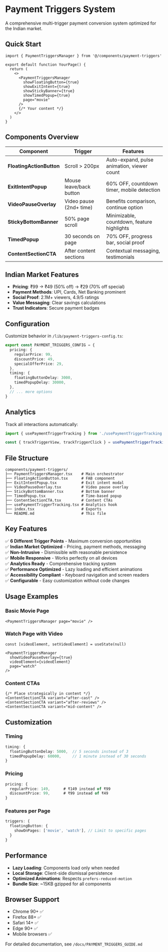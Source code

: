 # Payment Triggers System

A comprehensive multi-trigger payment conversion system optimized for the Indian market.

## Quick Start

```tsx
import { PaymentTriggersManager } from '@/components/payment-triggers'

export default function YourPage() {
  return (
    <>
      <PaymentTriggersManager
        showFloatingButton={true}
        showExitIntent={true}
        showStickyBanner={true}
        showTimedPopup={true}
        page="movie"
      />
      {/* Your content */}
    </>
  )
}
```

## Components Overview

| Component | Trigger | Features |
|-----------|---------|----------|
| **FloatingActionButton** | Scroll > 200px | Auto-expand, pulse animation, viewer count |
| **ExitIntentPopup** | Mouse leave/back button | 60% OFF, countdown timer, mobile detection |
| **VideoPauseOverlay** | Video pause (2nd+ time) | Benefits comparison, continue option |
| **StickyBottomBanner** | 50% page scroll | Minimizable, countdown, feature highlights |
| **TimedPopup** | 30 seconds on page | 70% OFF, progress bar, social proof |
| **ContentSectionCTA** | After content sections | Contextual messaging, testimonials |

## Indian Market Features

- **Pricing**: ₹99 → ₹49 (50% off) → ₹29 (70% off special)
- **Payment Methods**: UPI, Cards, Net Banking prominent
- **Social Proof**: 2.1M+ viewers, 4.9/5 ratings
- **Value Messaging**: Clear savings calculations
- **Trust Indicators**: Secure payment badges

## Configuration

Customize behavior in `/lib/payment-triggers-config.ts`:

```typescript
export const PAYMENT_TRIGGERS_CONFIG = {
  pricing: {
    regularPrice: 99,
    discountPrice: 49,
    specialOfferPrice: 29,
  },
  timing: {
    floatingButtonDelay: 3000,
    timedPopupDelay: 30000,
  },
  // ... more options
}
```

## Analytics

Track all interactions automatically:

```typescript
import { usePaymentTriggerTracking } from './usePaymentTriggerTracking'

const { trackTriggerView, trackTriggerClick } = usePaymentTriggerTracking()
```

## File Structure

```
components/payment-triggers/
├── PaymentTriggersManager.tsx    # Main orchestrator
├── FloatingActionButton.tsx      # FAB component
├── ExitIntentPopup.tsx           # Exit intent modal
├── VideoPauseOverlay.tsx         # Video pause overlay
├── StickyBottomBanner.tsx        # Bottom banner
├── TimedPopup.tsx                # Time-based popup
├── ContentSectionCTA.tsx         # Content CTAs
├── usePaymentTriggerTracking.tsx # Analytics hook
├── index.tsx                     # Exports
└── README.md                     # This file
```

## Key Features

✅ **6 Different Trigger Points** - Maximum conversion opportunities  
✅ **Indian Market Optimized** - Pricing, payment methods, messaging  
✅ **Non-Intrusive** - Dismissible with reasonable persistence  
✅ **Mobile Responsive** - Works perfectly on all devices  
✅ **Analytics Ready** - Comprehensive tracking system  
✅ **Performance Optimized** - Lazy loading and efficient animations  
✅ **Accessibility Compliant** - Keyboard navigation and screen readers  
✅ **Configurable** - Easy customization without code changes  

## Usage Examples

### Basic Movie Page
```tsx
<PaymentTriggersManager page="movie" />
```

### Watch Page with Video
```tsx
const [videoElement, setVideoElement] = useState(null)

<PaymentTriggersManager
  showVideoPauseOverlay={true}
  videoElement={videoElement}
  page="watch"
/>
```

### Content CTAs
```tsx
{/* Place strategically in content */}
<ContentSectionCTA variant="after-cast" />
<ContentSectionCTA variant="after-reviews" />
<ContentSectionCTA variant="mid-content" />
```

## Customization

### Timing
```typescript
timing: {
  floatingButtonDelay: 5000,  // 5 seconds instead of 3
  timedPopupDelay: 60000,     // 1 minute instead of 30 seconds
}
```

### Pricing
```typescript
pricing: {
  regularPrice: 149,      # ₹149 instead of ₹99
  discountPrice: 99,      # ₹99 instead of ₹49
}
```

### Features per Page
```typescript
triggers: {
  floatingButton: {
    showOnPages: ['movie', 'watch'], // Limit to specific pages
  }
}
```

## Performance

- **Lazy Loading**: Components load only when needed
- **Local Storage**: Client-side dismissal persistence  
- **Optimized Animations**: Respects `prefers-reduced-motion`
- **Bundle Size**: ~15KB gzipped for all components

## Browser Support

- Chrome 90+ ✅
- Firefox 88+ ✅  
- Safari 14+ ✅
- Edge 90+ ✅
- Mobile browsers ✅

For detailed documentation, see `/docs/PAYMENT_TRIGGERS_GUIDE.md`